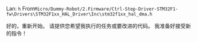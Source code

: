 Lan: `h` From`Micro/Dummy-Robot/2.Firmware/Ctrl-Step-Driver-STM32F1-fw\Drivers\STM32F1xx_HAL_Driver\Inc\stm32f1xx_hal_dma.h`

好的，重新开始。 请提供您希望我执行的任务或要改进的代码。 我准备好接受新的指令！
